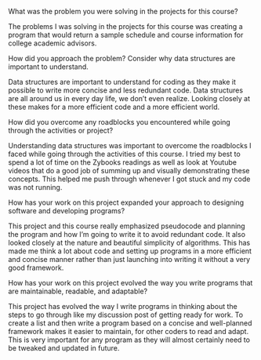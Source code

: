 What was the problem you were solving in the projects for this course?
	
The problems I was solving in the projects for this course was creating a program that 		would return a sample schedule and course information for college academic advisors.

How did you approach the problem? Consider why data structures are important to understand.

Data structures are important to understand for coding as they make it possible to write more concise and less redundant code. Data structures are all around us in every day life, we don’t even realize. Looking closely at these makes for a more efficient code and a more efficient world. 

How did you overcome any roadblocks you encountered while going through the activities or project?

Understanding data structures was important to overcome the roadblocks I faced while going through the activities of this course. I tried my best to spend a lot of time on the Zybooks readings as well as look at Youtube videos that do a good job of summing up and visually demonstrating these concepts. This helped me push through whenever I got stuck and my code was not running. 

How has your work on this project expanded your approach to designing software and developing programs?

This project and this course really emphasized pseudocode and planning the program and how I’m going to write it to avoid redundant code. It also looked closely at the nature and beautiful simplicity of algorithms. This has made me think a lot about code and setting up programs in a more efficient and concise manner rather than just launching into writing it without a very good framework. 

How has your work on this project evolved the way you write programs that are maintainable, readable, and adaptable?

This project has evolved the way I write programs in thinking about the steps to go through like my discussion post of getting ready for work. To create a list and then write a program based on a concise and well-planned framework makes it easier to maintain, for other coders to read and adapt. This is very important for any program as they will almost certainly need to be tweaked and updated in future. 
